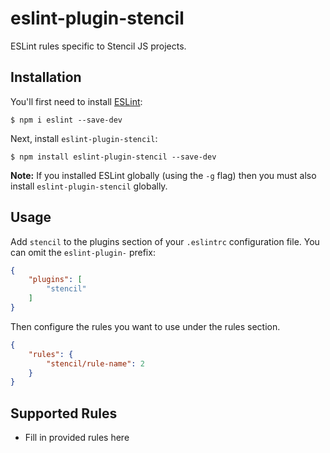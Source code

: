 # eslint-plugin-stencil

ESLint rules specific to Stencil JS projects.

## Installation

You'll first need to install [ESLint](http://eslint.org):

```
$ npm i eslint --save-dev
```

Next, install `eslint-plugin-stencil`:

```
$ npm install eslint-plugin-stencil --save-dev
```

**Note:** If you installed ESLint globally (using the `-g` flag) then you must also install `eslint-plugin-stencil` globally.

## Usage

Add `stencil` to the plugins section of your `.eslintrc` configuration file. You can omit the `eslint-plugin-` prefix:

```json
{
    "plugins": [
        "stencil"
    ]
}
```


Then configure the rules you want to use under the rules section.

```json
{
    "rules": {
        "stencil/rule-name": 2
    }
}
```

## Supported Rules

* Fill in provided rules here





